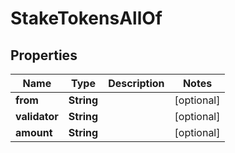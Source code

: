 

# StakeTokensAllOf


## Properties

Name | Type | Description | Notes
------------ | ------------- | ------------- | -------------
**from** | **String** |  |  [optional]
**validator** | **String** |  |  [optional]
**amount** | **String** |  |  [optional]



